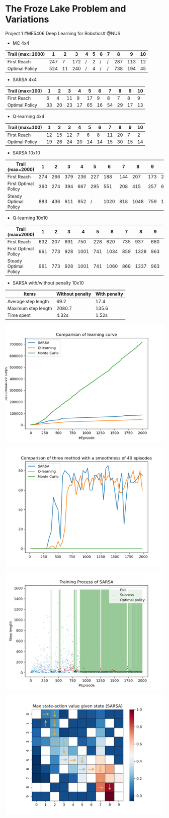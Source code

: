 # The Froze Lake Problem and Variations
Project 1 #ME5406 Deep Learning for Robotics# @NUS

- MC 4x4

| Trail (max=1000) | 1    | 2    | 3    | 4    | 5    | 6    | 7    | 8    | 9    | 10   |
| ---------------- | ---- | ---- | ---- | ---- | ---- | ---- | ---- | ---- | ---- | ---- |
| First Reach      | 247  | 7    | 172  | /    | 2    | /    | /    | 287  | 113  | 12   |
| Optimal Policy   | 524  | 11   | 240  | /    | 4    | /    | /    | 738  | 194  | 45   |

- SARSA 4x4

| Trail (max=100) | 1    | 2    | 3    | 4    | 5    | 6    | 7    | 8    | 9    | 10   |
| --------------- | ---- | ---- | ---- | ---- | ---- | ---- | ---- | ---- | ---- | ---- |
| First Reach     | 6    | 4    | 11   | 9    | 17   | 9    | 8    | 7    | 8    | 9    |
| Optimal Policy  | 33   | 20   | 23   | 17   | 65   | 16   | 54   | 29   | 17   | 13   |

- Q-learning 4x4

| Trail (max=100) | 1    | 2    | 3    | 4    | 5    | 6    | 7    | 8    | 9    | 10   |
| --------------- | ---- | ---- | ---- | ---- | ---- | ---- | ---- | ---- | ---- | ---- |
| First Reach     | 12   | 15   | 12   | 7    | 6    | 8    | 11   | 20   | 7    | 2    |
| Optimal Policy  | 19   | 26   | 24   | 20   | 14   | 14   | 15   | 30   | 15   | 14   |

- SARSA 10x10

| Trail (max=2000)      | 1    | 2    | 3    | 4    | 5    | 6    | 7    | 8    | 9    | 10   |
| --------------------- | ---- | ---- | ---- | ---- | ---- | ---- | ---- | ---- | ---- | ---- |
| First Reach           | 274  | 266  | 379  | 236  | 227  | 188  | 144  | 207  | 173  | 284  |
| First Optimal Policy  | 360  | 274  | 394  | 667  | 295  | 551  | 208  | 415  | 257  | 690  |
| Steady Optimal Policy | 883  | 436  | 611  | 952  | /    | 1020 | 818  | 1048 | 759  | 1383 |

- Q-learning 10x10

| Trail (max=2000)      | 1    | 2    | 3    | 4    | 5    | 6    | 7    | 8    | 9    | 10   |
| --------------------- | ---- | ---- | ---- | ---- | ---- | ---- | ---- | ---- | ---- | ---- |
| First Reach           | 632  | 207  | 691  | 750  | 228  | 620  | 735  | 937  | 660  | 1004 |
| First Optimal Policy  | 961  | 773  | 928  | 1001 | 741  | 1034 | 859  | 1328 | 963  | 1407 |
| Steady Optimal Policy | 961  | 773  | 928  | 1001 | 741  | 1060 | 868  | 1337 | 963  | 1407 |

- SARSA with/without penalty 10x10

| Items               | Without penalty | With penalty |
| ------------------- | --------------- | ------------ |
| Average step length | 69.2            | 17.4         |
| Maximum step length | 2080.7          | 135.6        |
| Time spent          | 4.32s           | 1.52s        |

![Learning curve](https://github.com/wyzh98/FrozenLake_NUS/blob/master/fig/lc_10.png)

![Success rate](https://github.com/wyzh98/FrozenLake_NUS/blob/master/fig/sr_10.png)

![Training curve](https://github.com/wyzh98/FrozenLake_NUS/blob/master/fig/sar_10_curve.png)

![Extracted policy and heat map](https://github.com/wyzh98/FrozenLake_NUS/blob/master/fig/p_sar.jpg)